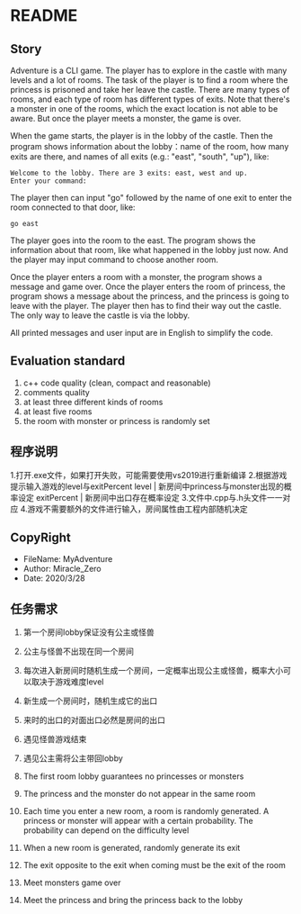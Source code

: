 # README

## Story

Adventure is a CLI game. The player has to explore in the castle with many levels and a lot of rooms. The task of the player is to find a room where the princess is prisoned and take her leave the castle. There are many types of rooms, and each type of room has different types of exits. Note that there's a monster in one of the rooms, which the exact location is not able to be aware. But once the player meets a monster, the game is over.

When the game starts, the player is in the lobby of the castle. Then the program shows information about the lobby：name of the room, how many exits are there, and names of all exits (e.g.: "east", "south", "up"), like:

```
Welcome to the lobby. There are 3 exits: east, west and up.
Enter your command:
```

The player then can input "go" followed by the name of one exit to enter the room connected to that door, like:

```
go east
```

The player goes into the room to the east. The program shows the information about that room, like what happened in the lobby just now. And the player may input command to choose another room.

Once the player enters a room with a monster, the program shows a message and game over. Once the player enters the room of princess, the program shows a message about the princess, and the princess is going to leave with the player. The player then has to find their way out the castle. The only way to leave the castle is via the lobby.

All printed messages and user input are in English to simplify the code.

## Evaluation standard

1. c++ code quality (clean, compact and reasonable)
2. comments quality
3. at least three different kinds of rooms
4. at least five rooms
5. the room with monster or princess is randomly set

## 程序说明
1.打开.exe文件，如果打开失败，可能需要使用vs2019进行重新编译
2.根据游戏提示输入游戏的level与exitPercent
	level		|	新房间中princess与monster出现的概率设定
	exitPercent	|	新房间中出口存在概率设定
3.文件中.cpp与.h头文件一一对应
4.游戏不需要额外的文件进行输入，房间属性由工程内部随机决定

## CopyRight

  * FileName:		MyAdventure
  * Author:		Miracle_Zero
  * Date:		2020/3/28


## 任务需求

1. 第一个房间lobby保证没有公主或怪兽
2. 公主与怪兽不出现在同一个房间
3. 每次进入新房间时随机生成一个房间，一定概率出现公主或怪兽，概率大小可以取决于游戏难度level
4. 新生成一个房间时，随机生成它的出口
5. 来时的出口的对面出口必然是房间的出口
6. 遇见怪兽游戏结束
7. 遇见公主需将公主带回lobby
   
1. The first room lobby guarantees no princesses or monsters
2. The princess and the monster do not appear in the same room

3. Each time you enter a new room, a room is randomly generated. 
   A princess or monster will appear with a certain probability. The probability can depend on the difficulty level
4. When a new room is generated, randomly generate its exit
5. The exit opposite to the exit when coming must be the exit of the room
6. Meet monsters game over
7. Meet the princess and bring the princess back to the lobby
